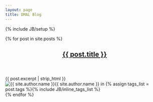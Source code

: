 ```yaml
---
layout: page
title: DMAL Blog
---
```

{% include JB/setup %}

{% for post in site.posts %}
<article>
<header class="post-header"><h2 class="post-title"><a href="{{ BASE_PATH }}{{ post.url }}">{{ post.title }}</a></h2></header>
<section class="post-excerpt">{{ post.excerpt | strip_html }}</section>
<footer class="post-meta"><img class="author-thumb" src="//www.gravatar.com/avatar/{{ site.author.gravatar }}?s=250&d=mm&r=x" alt="{{ site.author.name }}">{{ site.author.name }} in {% assign tags_list = post.tags %}{% include JB/inline_tags_list %}</footer> 
</article>
{% endfor %}
